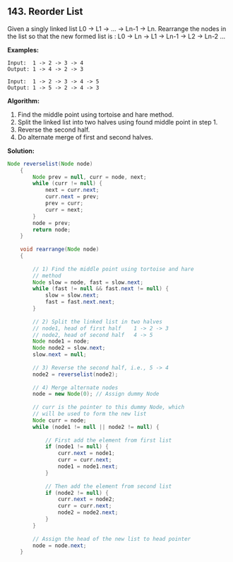 ## 143. Reorder List

Given a singly linked list L0 -> L1 -> … -> Ln-1 -> Ln. Rearrange the nodes in the list so that the new formed list is : L0 -> Ln -> L1 -> Ln-1 -> L2 -> Ln-2 …

**Examples:** 

```
Input:  1 -> 2 -> 3 -> 4
Output: 1 -> 4 -> 2 -> 3
```

```
Input:  1 -> 2 -> 3 -> 4 -> 5
Output: 1 -> 5 -> 2 -> 4 -> 3
```

**Algorithm:**

1. Find the middle point using tortoise and hare method.
2. Split the linked list into two halves using found middle point in step 1.
3. Reverse the second half.
4. Do alternate merge of first and second halves.

**Solution:**

```java
Node reverselist(Node node)
    {
        Node prev = null, curr = node, next;
        while (curr != null) {
            next = curr.next;
            curr.next = prev;
            prev = curr;
            curr = next;
        }
        node = prev;
        return node;
    }
 
    void rearrange(Node node)
    {
 
        // 1) Find the middle point using tortoise and hare
        // method
        Node slow = node, fast = slow.next;
        while (fast != null && fast.next != null) {
            slow = slow.next;
            fast = fast.next.next;
        }
 
        // 2) Split the linked list in two halves
        // node1, head of first half    1 -> 2 -> 3
        // node2, head of second half   4 -> 5
        Node node1 = node;
        Node node2 = slow.next;
        slow.next = null;
 
        // 3) Reverse the second half, i.e., 5 -> 4
        node2 = reverselist(node2);
 
        // 4) Merge alternate nodes
        node = new Node(0); // Assign dummy Node
 
        // curr is the pointer to this dummy Node, which
        // will be used to form the new list
        Node curr = node;
        while (node1 != null || node2 != null) {
 
            // First add the element from first list
            if (node1 != null) {
                curr.next = node1;
                curr = curr.next;
                node1 = node1.next;
            }
 
            // Then add the element from second list
            if (node2 != null) {
                curr.next = node2;
                curr = curr.next;
                node2 = node2.next;
            }
        }
 
        // Assign the head of the new list to head pointer
        node = node.next;
    }
```